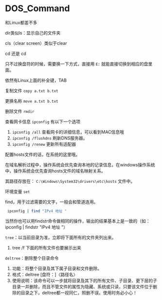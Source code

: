 # DOS_Command

和Linux都差不多

dir类似ls：显示自己的文件夹

cls（clear screen）类似于clear

cd 还是 cd

只不过换盘符的时候，需要换一下方式，直接用 `E:` 就能直接切换到相应的盘里面。

依然有Linux上面的补全键，TAB

复制文件 `copy a.txt b.txt`

更换名称 `move a.txt b.txt`

删除文件 `rmdir`



查看网卡信息 `ipconfig` 有以下一个选项

1. `ipconfig /all` 查看网卡的详细信息，可以看到MAC信息哦
2. `ipconfig /flushdns` 刷新DNS服务器。
3. `ipconfig /renew` 更新所有适配器



配置hosts文件的话，在系统的这里哦。

在域名解析过程中，操作系统会优先查询本地的记录信息，在windows操作系统中，操作系统会优先查询hosts文件的域名映射关系。

其路径存放在： `C:\Windows\System32\drivers\etc\hosts` 文件中。



环境变量 `set`



find，用于过滤需要的文字，一般会和管道连用。

```bash
 ipconfig | find "IPv4 地址 "
```

当然你也可以用findstr命令做相同的操作，输出的结果基本上是一致的（如：ipconfig | findstr "IPv4 地址 "）



`tree`：以当前目录为准，立即将下面所有的文件夹列出来。

1. tree /f 下面的所有文件也要展示出来

`deltree`：删除整个目录命令

1. 功能：将整个目录及其下属子目录和文件删除。
2. 格式：deltree [盘符：]〈路径名〉
3. 使用说明：该命令可以一步就将目录及其下的所有文件、子目录、更下层的子目录一并删除，而且不管文件的属性为隐藏、系统或只读，只要该文件位于删除的目录之下，deltree都一视同仁，照删不误。使用时务必小心！